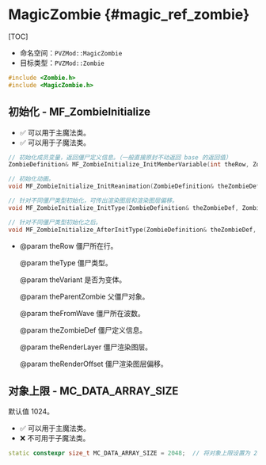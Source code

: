 # MagicZombie {#magic_ref_zombie}

[TOC]

* 命名空间：`PVZMod::MagicZombie`
* 目标类型：`PVZMod::Zombie`

```cpp
#include <Zombie.h>
#include <MagicZombie.h>
```

## 初始化 - MF_ZombieInitialize

* ✅ 可以用于主魔法类。
* ✅ 可以用于子魔法类。

```cpp
// 初始化成员变量，返回僵尸定义信息。（一般直接原封不动返回 base 的返回值）
ZombieDefinition& MF_ZombieInitialize_InitMemberVariable(int theRow, ZombieType theType, bool theVariant, Zombie* theParentZombie, int theFromWave, MagicZombie::ZombieInitialize_InitMemberVariable_t& base);

// 初始化动画。
void MF_ZombieInitialize_InitReanimation(ZombieDefinition& theZombieDef, MagicZombie::ZombieInitialize_InitReanimation_t& base);

// 针对不同僵尸类型初始化，可传出渲染图层和渲染图层偏移。
void MF_ZombieInitialize_InitType(ZombieDefinition& theZombieDef, Zombie* theParentZombie, RenderLayer& theRenderLayer, int& theRenderOffset, MagicZombie::ZombieInitialize_InitType_t& base);

// 针对不同僵尸类型初始化之后。
void MF_ZombieInitialize_AfterInitType(ZombieDefinition& theZombieDef, Zombie* theParentZombie, RenderLayer theRenderLayer, int theRenderOffset, MagicZombie::ZombieInitialize_AfterInitType_t& base);
```

* @param theRow 僵尸所在行。

  @param theType 僵尸类型。

  @param theVariant 是否为变体。

  @param theParentZombie 父僵尸对象。

  @param theFromWave 僵尸所在波数。

  @param theZombieDef 僵尸定义信息。

  @param theRenderLayer 僵尸渲染图层。

  @param theRenderOffset 僵尸渲染图层偏移。

## 对象上限 - MC_DATA_ARRAY_SIZE

默认值 1024。

* ✅ 可以用于主魔法类。
* ❌ 不可用于子魔法类。

```cpp
static constexpr size_t MC_DATA_ARRAY_SIZE = 2048;	// 将对象上限设置为 2048
```
